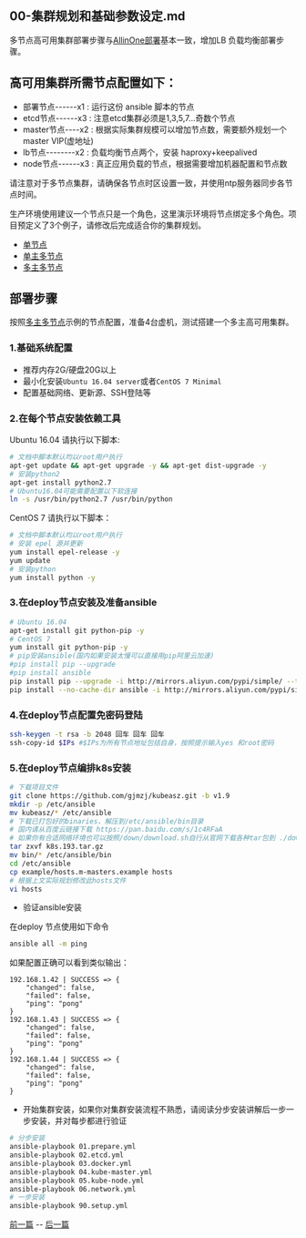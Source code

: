 ## 00-集群规划和基础参数设定.md

多节点高可用集群部署步骤与[AllinOne部署](quickStart.md)基本一致，增加LB 负载均衡部署步骤。

## 高可用集群所需节点配置如下：
+ 部署节点------x1 : 运行这份 ansible 脚本的节点
+ etcd节点------x3 : 注意etcd集群必须是1,3,5,7...奇数个节点
+ master节点----x2 : 根据实际集群规模可以增加节点数，需要额外规划一个master VIP(虚地址)
+ lb节点--------x2 : 负载均衡节点两个，安装 haproxy+keepalived
+ node节点------x3 : 真正应用负载的节点，根据需要增加机器配置和节点数

请注意对于多节点集群，请确保各节点时区设置一致，并使用ntp服务器同步各节点时间。

生产环境使用建议一个节点只是一个角色，这里演示环境将节点绑定多个角色。项目预定义了3个例子，请修改后完成适合你的集群规划。

+ [单节点](../example/hosts.allinone.example)
+ [单主多节点](../example/hosts.s-master.example)
+ [多主多节点](../example/hosts.m-masters.example)

## 部署步骤

按照[多主多节点](../example/hosts.m-masters.example)示例的节点配置，准备4台虚机，测试搭建一个多主高可用集群。

### 1.基础系统配置

+ 推荐内存2G/硬盘20G以上
+ 最小化安装`Ubuntu 16.04 server`或者`CentOS 7 Minimal`
+ 配置基础网络、更新源、SSH登陆等

### 2.在每个节点安装依赖工具

Ubuntu 16.04 请执行以下脚本:

``` bash
# 文档中脚本默认均以root用户执行
apt-get update && apt-get upgrade -y && apt-get dist-upgrade -y
# 安装python2
apt-get install python2.7
# Ubuntu16.04可能需要配置以下软连接
ln -s /usr/bin/python2.7 /usr/bin/python
```
CentOS 7 请执行以下脚本：

``` bash
# 文档中脚本默认均以root用户执行
# 安装 epel 源并更新
yum install epel-release -y
yum update
# 安装python
yum install python -y
```
### 3.在deploy节点安装及准备ansible

``` bash
# Ubuntu 16.04 
apt-get install git python-pip -y
# CentOS 7
yum install git python-pip -y
# pip安装ansible(国内如果安装太慢可以直接用pip阿里云加速)
#pip install pip --upgrade
#pip install ansible
pip install pip --upgrade -i http://mirrors.aliyun.com/pypi/simple/ --trusted-host mirrors.aliyun.com
pip install --no-cache-dir ansible -i http://mirrors.aliyun.com/pypi/simple/ --trusted-host mirrors.aliyun.com
```
### 4.在deploy节点配置免密码登陆

``` bash
ssh-keygen -t rsa -b 2048 回车 回车 回车
ssh-copy-id $IPs #$IPs为所有节点地址包括自身，按照提示输入yes 和root密码
```
### 5.在deploy节点编排k8s安装

``` bash
# 下载项目文件
git clone https://github.com/gjmzj/kubeasz.git -b v1.9
mkdir -p /etc/ansible
mv kubeasz/* /etc/ansible
# 下载已打包好的binaries，解压到/etc/ansible/bin目录
# 国内请从百度云链接下载 https://pan.baidu.com/s/1c4RFaA 
# 如果你有合适网络环境也可以按照/down/download.sh自行从官网下载各种tar包到 ./down目录，并执行download.sh
tar zxvf k8s.193.tar.gz
mv bin/* /etc/ansible/bin
cd /etc/ansible
cp example/hosts.m-masters.example hosts
# 根据上文实际规划修改此hosts文件
vi hosts
```
+ 验证ansible安装

在deploy 节点使用如下命令

``` bash
ansible all -m ping
```
如果配置正确可以看到类似输出：

``` text
192.168.1.42 | SUCCESS => {
    "changed": false, 
    "failed": false, 
    "ping": "pong"
}
192.168.1.43 | SUCCESS => {
    "changed": false, 
    "failed": false, 
    "ping": "pong"
}
192.168.1.44 | SUCCESS => {
    "changed": false, 
    "failed": false, 
    "ping": "pong"
}
```
+ 开始集群安装，如果你对集群安装流程不熟悉，请阅读分步安装讲解后一步一步安装，并对每步都进行验证

``` bash
# 分步安装
ansible-playbook 01.prepare.yml
ansible-playbook 02.etcd.yml
ansible-playbook 03.docker.yml
ansible-playbook 04.kube-master.yml
ansible-playbook 05.kube-node.yml
ansible-playbook 06.network.yml
# 一步安装
ansible-playbook 90.setup.yml
```

[前一篇](quickStart.md) -- [后一篇](01-创建CA证书和环境配置.md)
